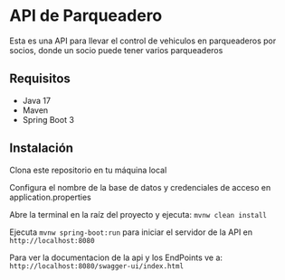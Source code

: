 # API de Parqueadero

Esta es una API para llevar el control de vehiculos en parqueaderos por socios, donde un socio puede tener varios parqueaderos

## Requisitos

* Java 17
* Maven
* Spring Boot 3

## Instalación

Clona este repositorio en tu máquina local

Configura el nombre de la base de datos y credenciales de acceso en application.properties

Abre la terminal en la raíz del proyecto y ejecuta: ```mvnw clean install```

Ejecuta ```mvnw spring-boot:run``` para iniciar el servidor de la API en ```http://localhost:8080```

Para ver la documentacion de la api y los EndPoints ve a: ```http://localhost:8080/swagger-ui/index.html```
